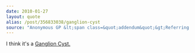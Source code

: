 ```yaml
---
date: 2010-01-27
layout: quote
alias: /post/356833038/ganglion-cyst
source: "Anonymous GP &lt;span class=&quot;addendum&quot;&gt;Referring to the screw working it's way out of my knee&lt;/span&gt;"
---
```


<p>I think it's a <a href="http://en.wikipedia.org/wiki/Ganglion_cyst">Ganglion Cyst.</a></p>
